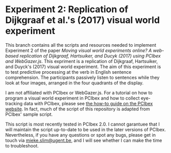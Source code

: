 # Experiment 2: Replication of Dijkgraaf et al.'s (2017) visual world experiment

This branch contains all the scripts and resources needed to implement Experiment 2 of the paper *Moving visual world experiments online? 
A web-based replication of Dijkgraaf, Hartsuiker, and Ducyk (2017) using PCIbex and WebGazer.js*. This expriment is a replication of Dijkgraaf, Hartsuiker, and Duyck's (2017) visual world experiment. The aim of this experiment is to test predictive processing at the verb in English sentence comprehension. The participants passively listen to sentences while they look at four images, arranged in the four quadrants of the display. 

I am not affiliated with PCIbex or WebGazer.js. For a tutorial on how to program a visual world experiment in PCIbex and how to collect eye-tracking data with PCIbex, please see [the how-to guide on the PCIbex website](https://doc.pcibex.net/how-to-guides/collecting-eyetracking-data/). In fact, much of the script of this repository is adapted from PCIbex' sample script. 

This script is most recently tested in PCIbex 2.0. I cannot garantuee that I will maintain the script up-to-date to be used in the later versions of PCIbex. Nevertheless, if you have any questions or spot any bugs, please get in touch via <mieke.slim@ugent.be>, and I will see whether I can make the time to troubleshoot. 
